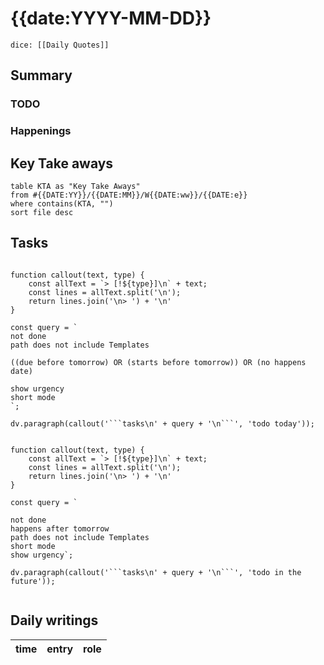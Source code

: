 
# {{date:YYYY-MM-DD}}



`dice: [[Daily Quotes]]`

## Summary

### TODO

### Happenings

## Key Take aways

```dataview
table KTA as "Key Take Aways"
from #{{DATE:YY}}/{{DATE:MM}}/W{{DATE:ww}}/{{DATE:e}} 
where contains(KTA, "")
sort file desc

```


## Tasks

```dataviewjs

function callout(text, type) {
    const allText = `> [!${type}]\n` + text;
    const lines = allText.split('\n');
    return lines.join('\n> ') + '\n'
}

const query = `
not done
path does not include Templates

((due before tomorrow) OR (starts before tomorrow)) OR (no happens date)

show urgency
short mode
`;

dv.paragraph(callout('```tasks\n' + query + '\n```', 'todo today'));
```


```dataviewjs

function callout(text, type) {
    const allText = `> [!${type}]\n` + text;
    const lines = allText.split('\n');
    return lines.join('\n> ') + '\n'
}

const query = `

not done
happens after tomorrow
path does not include Templates
short mode
show urgency`;

dv.paragraph(callout('```tasks\n' + query + '\n```', 'todo in the future'));


```


## Daily writings


| time | entry | role |
| ---- | ----- | ---- |








